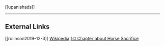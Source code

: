 [[upanishads]]

---


## External Links
[[rolinson2019-12-3]]
[Wikipedia](https://en.wikipedia.org/wiki/Brihadaranyaka-Upanishad)
[1st Chapter about Horse Sacrifice](https://www.swami-krishnananda.org/brdup/brhad-I-01.html)
